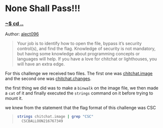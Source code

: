 # None Shall Pass!!!

### [~$ cd ..](../)

Author: [alect096](https://alect096.github.io/CTFs/CSCBE2019/finals_saturday/none_shall_pass/)

> Your job is to identify how to open the file, bypass it’s security control(s), and find the flag. Knowledge of security is not mandatory, but having some knowledge about programming concepts or languages will help. If you have a love for chitchat or lighthouses, you will have an extra edge.


For this challenge we received two files. The first one was [chitchat.image](assets/chitchat.image) and the second one was [chitchat.changes](assets/chitchat.changes).

the first thing we did was to make a `binwalk` on the image file, we then made a `cat` of it and finally executed the `strings` command on it before trying to mount it.

we knew from the statement that the flag format of this challenge was CSC<STRINGS>

> ```sh
> strings chitchat.image | grep "CSC"
>	CSCBALLOON216767349
>```
